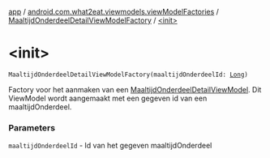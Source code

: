 [app](../../index.md) / [android.com.what2eat.viewmodels.viewModelFactories](../index.md) / [MaaltijdOnderdeelDetailViewModelFactory](index.md) / [&lt;init&gt;](./-init-.md)

# &lt;init&gt;

`MaaltijdOnderdeelDetailViewModelFactory(maaltijdOnderdeelId: `[`Long`](https://kotlinlang.org/api/latest/jvm/stdlib/kotlin/-long/index.html)`)`

Factory voor het aanmaken van een [MaaltijdOnderdeelDetailViewModel](../../android.com.what2eat.viewmodels/-maaltijd-onderdeel-detail-view-model/index.md). Dit ViewModel wordt aangemaakt met
een gegeven id van een maaltijdOnderdeel.

### Parameters

`maaltijdOnderdeelId` - Id van het gegeven maaltijdOnderdeel